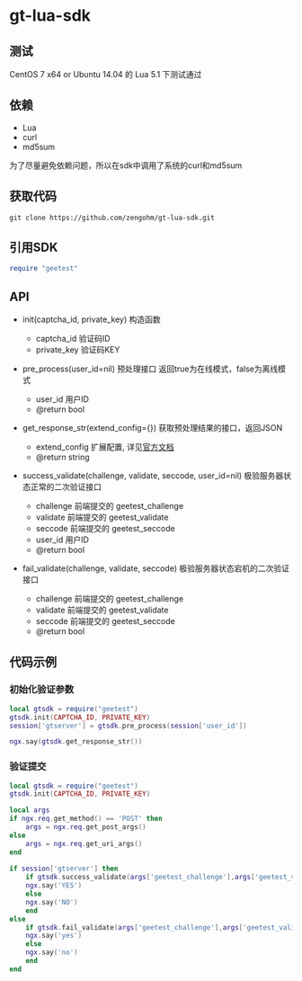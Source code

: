 # gt-lua-sdk

## 测试
CentOS 7 x64 or Ubuntu 14.04 的 Lua 5.1 下测试通过

## 依赖
* Lua
* curl
* md5sum

为了尽量避免依赖问题，所以在sdk中调用了系统的curl和md5sum


## 获取代码

```shell
git clone https://github.com/zengohm/gt-lua-sdk.git
```

## 引用SDK
```lua
require "geetest"
```

## API
* init(captcha_id, private_key) 构造函数
    - captcha_id  验证码ID
    - private_key 验证码KEY

* pre_process(user_id=nil) 预处理接口 返回true为在线模式，false为离线模式
    - user_id 用户ID
    - @return bool

* get_response_str(extend_config={}) 获取预处理结果的接口，返回JSON
    - extend_config 扩展配置, 详见[官方文档](http://www.geetest.com/install/sections/idx-client-sdk.html#config-para)
    - @return string
    
* success_validate(challenge, validate, seccode, user_id=nil) 极验服务器状态正常的二次验证接口
    - challenge  前端提交的 geetest_challenge
    - validate  前端提交的 geetest_validate
    - seccode  前端提交的 geetest_seccode
    - user_id	用户ID
    - @return bool

* fail_validate(challenge, validate, seccode) 极验服务器状态宕机的二次验证接口
    - challenge  前端提交的 geetest_challenge
    - validate  前端提交的 geetest_validate
    - seccode  前端提交的 geetest_seccode
    - @return bool

    
## 代码示例

### 初始化验证参数
```lua
local gtsdk = require("geetest")
gtsdk.init(CAPTCHA_ID, PRIVATE_KEY)
session['gtserver'] = gtsdk.pre_process(session['user_id'])

ngx.say(gtsdk.get_response_str())

```

### 验证提交
```lua
local gtsdk = require("geetest")
gtsdk.init(CAPTCHA_ID, PRIVATE_KEY)

local args
if ngx.req.get_method() == 'POST' then
    args = ngx.req.get_post_args()
else
    args = ngx.req.get_uri_args()
end
        
if session['gtserver'] then
    if gtsdk.success_validate(args['geetest_challenge'],args['geetest_validate'],args['geetest_seccode'], session['user_id']) then
	ngx.say('YES')
    else
	ngx.say('NO')
    end
else
    if gtsdk.fail_validate(args['geetest_challenge'],args['geetest_validate'],args['geetest_seccode']) then
	ngx.say('yes')
    else
	ngx.say('no')
    end
end
```